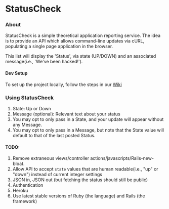 # StatusCheck

### About

StatusCheck is a simple theoretical application reporting service. The idea is to provide an API which allows command-line updates via cURL, populating a single page application in the browser.

This list will display the 'Status', via state (UP/DOWN) and an associated message(i.e., 'We've been hacked!').

#### Dev Setup
To set up the project locally, follow the steps in our [Wiki](https://github.com/LessonPlanet/lp-web/wiki/Setup-Dev-Environment)

### Using StatusCheck
1. State: Up or Down
2. Message (optional): Relevant text about your status
3. You may opt to only pass in a State, and your update will appear without any Message.
4. You may opt to only pass in a Message, but note that the State value will default to that of the last posted Status.

#### TODO:
1. Remove extraneous views/controller actions/javascripts/Rails-new-bloat.
2. Allow API to accept `state` values that are human readable(i.e., "up" or "down") instead of current integer settings
3. JSON in, JSON out (but fetching the status should still be public)
4. Authentication
5. Heroku
6. Use latest stable versions of Ruby (the language) and Rails (the framework)
